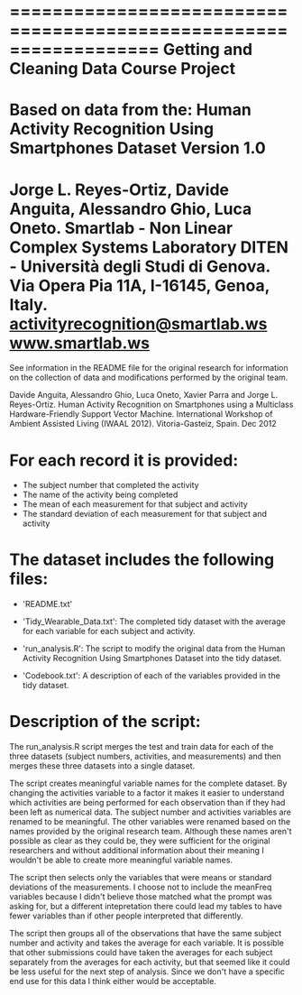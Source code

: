 ==================================================================
Getting and Cleaning Data Course Project
==================================================================
Based on data from the:
Human Activity Recognition Using Smartphones Dataset
Version 1.0
==================================================================
Jorge L. Reyes-Ortiz, Davide Anguita, Alessandro Ghio, Luca Oneto.
Smartlab - Non Linear Complex Systems Laboratory
DITEN - Università degli Studi di Genova.
Via Opera Pia 11A, I-16145, Genoa, Italy.
activityrecognition@smartlab.ws
www.smartlab.ws
==================================================================
See information in the README file for the original research for information on the collection of data and modifications performed by the original team.

Davide Anguita, Alessandro Ghio, Luca Oneto, Xavier Parra and Jorge L. Reyes-Ortiz. Human Activity Recognition on Smartphones using a Multiclass Hardware-Friendly Support Vector Machine. 
International Workshop of Ambient Assisted Living (IWAAL 2012). Vitoria-Gasteiz, Spain. Dec 2012

For each record it is provided:
======================================

- The subject number that completed the activity
- The name of the activity being completed
- The mean of each measurement for that subject and activity
- The standard deviation of each measurement for that subject and activity

The dataset includes the following files:
=========================================

- 'README.txt'

- 'Tidy_Wearable_Data.txt': The completed tidy dataset with the average for each variable for each subject and activity.

- 'run_analysis.R': The script to modify the original data from the Human Activity Recognition Using Smartphones Dataset into the tidy dataset.

- 'Codebook.txt': A description of each of the variables provided in the tidy dataset.

Description of the script:
=========================================

The run_analysis.R script merges the test and train data for each of the three datasets (subject numbers, activities, and measurements) and then merges these three datasets into a single dataset.

The script creates meaningful variable names for the complete dataset. By changing the activities variable to a factor it makes it easier to understand which activities are being performed for 
each observation than if they had been left as numerical data. The subject number and activities variables are renamed to be meaningful. The other variables were renamed based on the names provided
by the original research team. Although these names aren't possible as clear as they could be, they were sufficient for the original researchers and without additional information about their meaning
I wouldn't be able to create more meaningful variable names.

The script then selects only the variables that were means or standard deviations of the measurements. I choose not to include the meanFreq variables because I didn't believe those matched what the 
prompt was asking for, but a different intepretation there could lead my tables to have fewer variables than if other people interpreted that differently.

The script then groups all of the observations that have the same subject number and activity and takes the average for each variable. It is possible that other submissions could have taken the averages
for each subject separately from the averages for each activity, but that seemed like it could be less useful for the next step of analysis. Since we don't have a specific end use for this data
I think either would be acceptable.

